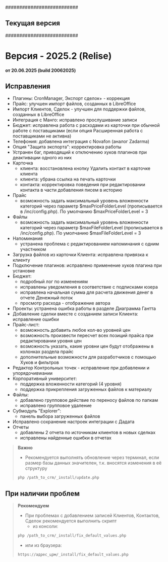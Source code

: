 ##########################
##    Текущая версия    ##
##########################

<a id="20062025"></a>
# Версия - 2025.2 (Relise)
#### от 20.06.2025 (build 20062025)

## Исправления

- Плагины: CronManager, Экспорт сделок+ - коррекция
- Прайс: улучшен импорт файлов, созданных в LibreOffice
- Импорт Клиентов, Сделок - улучшен для поддержки файлов, созданных в LibreOffice
- Интеграция с Манго: исправлено прослушивание записи
- Бюджет: исправлена работа с расходами из карточки при обычной работе с поставщиками (если опция Расширенная работа с поставщиками не активна)
- Телефония: добавлена интеграция с Novafon (аналог Zadarma)
- Опция "Защита экспорта": корректировка работы
- Устранен баг, приводящий к отключению хуков плагинов при деактивации одного из них
- Карточка
  - клиента: восстановлена кнопку Удалить контакт в карточке клиента
  - клиента: убрана ссылка на печать карточки
  - контакта: корректировка поведения при редактировании контакта в части добавления писем в историю
- Прайс 
  - возможность задать максимальный уровень вложенности категорий через параметр $maxPriceFolderLevel (прописывается в /inc/config.php). По умолчанию $maxPriceFolderLevel = 3
- Файлы 
  - возможность задать максимальный уровень вложенности категорий через параметр $maxFileFolderLevel (прописывается в /inc/config.php). По умолчанию $maxFileFolderLevel = 3
- Напоминания
  - устранена проблема с редактированием напоминания с одним участником
- Загрузка файлов из карточки Клиента: исправлена привязка к клиенту
- Подключение плагинов: исправлено применение хуков плагина при установке
- Бюджет:
  - подробный лог по изменениям
  - исправлены уведомления в соответствие с подписками юзера
  - исправлена начальная сумма для расчета движения денег в отчете Денежный поток
  - просмотр расхода - отображение автора
- Проекты: устранена ошибка работы в разделе Диаграмма Гантта
- Добавление сделки вместе с созданием записи Клиента: исправление ошибки
- Прайс-лист:
  - возможность добавить любое кол-во уровней цен
  - возможность произвести пересчет всех позиций прайса при редактировании уровня цен
  - возможность указать, какие уровни цен будут отображены в колонках раздела прайс
  - дополнительные возможности для разработчиков с помощью Хуков и фильтров
- Редактор Контрольных точек - исправление при добавлении и упорядочивwании
- Корпоративный университет:
  - поддержка вложенности категорий (4 уровня)
  - поддержка прикрепления загруженных файлов к материалу
- Файлы:
  - добавлено групповое действие по переносу файлов по папкам
  - исправлено групповое удаление
- Субмодуль "Explorer":
  - панель выбора загруженных файлов
- Исправлено сохранение настроек интеграции с Дадата
- Отчеты
  - добавлены 2 отчета по источникам клиентов в новых сделках
  - исправлены найденные ошибки в отчетах

>
> <b class="red">Важно</b>
> - Рекомендуется выполнять обновление через терминал, если размер базы данных значителен, т.к. вносятся изменения в её структуру
> ```php
> php /path_to_crm/_install/update.php
> ```
>

## При наличии проблем

>
> <b class="red">Рекомендуем</b>
> - При проблемах с добавлением записей Клиентов, Контактов, Сделок рекомендуется выполнить скрипт
>   - из консоли:
> ```php
> php /path_to_crm/_install/fix_default_values.php
> ```
>    - или из браузера:
> ```html
> https://адрес_црм/_install/fix_default_values.php
> ```
>